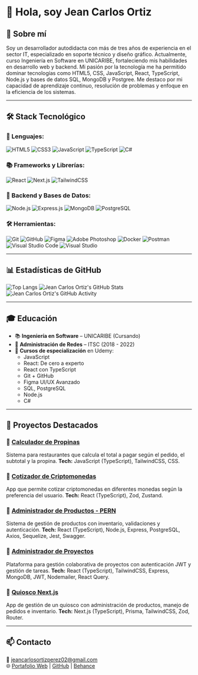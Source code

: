 # 👋 Hola, soy Jean Carlos Ortiz

## 🚀 Sobre mí
Soy un desarrollador autodidacta con más de tres años de experiencia en el sector IT, especializado en soporte técnico y diseño gráfico. Actualmente, curso Ingeniería en Software en UNICARIBE, fortaleciendo mis habilidades en desarrollo web y backend. Mi pasión por la tecnología me ha permitido dominar tecnologías como HTML5, CSS, JavaScript, React, TypeScript, Node.js y bases de datos SQL, MongoDB y Postgree. Me destaco por mi capacidad de aprendizaje continuo, resolución de problemas y enfoque en la eficiencia de los sistemas.

---

## 🛠️ Stack Tecnológico

### 📜 Lenguajes:
![HTML5](https://img.shields.io/badge/HTML5-E34F26?style=for-the-badge&logo=html5&logoColor=white)
![CSS3](https://img.shields.io/badge/CSS3-1572B6?style=for-the-badge&logo=css3&logoColor=white)
![JavaScript](https://img.shields.io/badge/JavaScript-F7DF1E?style=for-the-badge&logo=javascript&logoColor=black)
![TypeScript](https://img.shields.io/badge/TypeScript-3178C6?style=for-the-badge&logo=typescript&logoColor=white)
![C#](https://img.shields.io/badge/C%23-239120?style=for-the-badge&logo=csharp&logoColor=white)

### 📚 Frameworks y Librerías:
![React](https://img.shields.io/badge/React-61DAFB?style=for-the-badge&logo=react&logoColor=black)
![Next.js](https://img.shields.io/badge/Next.js-000000?style=for-the-badge&logo=next.js&logoColor=white)
![TailwindCSS](https://img.shields.io/badge/TailwindCSS-06B6D4?style=for-the-badge&logo=tailwindcss&logoColor=white)

### 🔧 Backend y Bases de Datos:
![Node.js](https://img.shields.io/badge/Node.js-339933?style=for-the-badge&logo=node.js&logoColor=white)
![Express.js](https://img.shields.io/badge/Express.js-000000?style=for-the-badge&logo=express&logoColor=white)
![MongoDB](https://img.shields.io/badge/MongoDB-47A248?style=for-the-badge&logo=mongodb&logoColor=white)
![PostgreSQL](https://img.shields.io/badge/PostgreSQL-336791?style=for-the-badge&logo=postgresql&logoColor=white)

### 🛠️ Herramientas:
![Git](https://img.shields.io/badge/Git-F05032?style=for-the-badge&logo=git&logoColor=white)
![GitHub](https://img.shields.io/badge/GitHub-181717?style=for-the-badge&logo=github&logoColor=white)
![Figma](https://img.shields.io/badge/Figma-F24E1E?style=for-the-badge&logo=figma&logoColor=white)
![Adobe Photoshop](https://img.shields.io/badge/Photoshop-31A8FF?style=for-the-badge&logo=adobephotoshop&logoColor=white)
![Docker](https://img.shields.io/badge/Docker-2496ED?style=for-the-badge&logo=docker&logoColor=white)
![Postman](https://img.shields.io/badge/Postman-FF6C37?style=for-the-badge&logo=postman&logoColor=white)
![Visual Studio Code](https://img.shields.io/badge/VS%20Code-007ACC?style=for-the-badge&logo=visualstudiocode&logoColor=white)
![Visual Studio](https://img.shields.io/badge/Visual%20Studio-5C2D91?style=for-the-badge&logo=visualstudio&logoColor=white)


---

## 📊 Estadísticas de GitHub
![Top Langs](https://github-readme-stats.vercel.app/api/top-langs/?username=jeanortiz02&layout=compact&theme=radical)
![Jean Carlos Ortiz's GitHub Stats](https://github-readme-stats.vercel.app/api?username=jeanortiz02&show_icons=true&hide=prs,issues,contribs&theme=radical)
![Jean Carlos Ortiz's GitHub Activity](https://github-readme-activity-graph.vercel.app/graph?username=jeanortiz02&theme=radical)

---

## 🎓 Educación
- 📚 **Ingeniería en Software** – UNICARIBE (Cursando)
- 🏫 **Administración de Redes** – ITSC (2018 - 2022)
- 📖 **Cursos de especialización** en Udemy:
  - JavaScript
  - React: De cero a experto
  - React con TypeScript
  - Git + GitHub
  - Figma UI/UX Avanzado
  - SQL, PostgreSQL
  - Node.js
  - C#

---

## 🌟 Proyectos Destacados

### 🔹 [Calculador de Propinas](https://github.com/jeanortiz02/calculador-propinas)
Sistema para restaurantes que calcula el total a pagar según el pedido, el subtotal y la propina.
**Tech:** JavaScript (TypeScript), TailwindCSS, CSS.

### 🔹 [Cotizador de Criptomonedas](https://github.com/jeanortiz02/cripto-search-typescript)
App que permite cotizar criptomonedas en diferentes monedas según la preferencia del usuario.
**Tech:** React (TypeScript), Zod, Zustand.

### 🔹 [Administrador de Productos - PERN](https://github.com/jeanortiz02/administrador-de-productos)
Sistema de gestión de productos con inventario, validaciones y autenticación.
**Tech:** React (TypeScript), Node.js, Express, PostgreSQL, Axios, Sequelize, Jest, Swagger.

### 🔹 [Administrador de Proyectos](https://github.com/jeanortiz02/uptask-mern)
Plataforma para gestión colaborativa de proyectos con autenticación JWT y gestión de tareas.
**Tech:** React (TypeScript), TailwindCSS, Express, MongoDB, JWT, Nodemailer, React Query.

### 🔹 [Quiosco Next.js](https://github.com/jeanortiz02/quiosco-next)
App de gestión de un quiosco con administración de productos, manejo de pedidos e inventario.
**Tech:** Next.js (TypeScript), Prisma, TailwindCSS, Zod, Router.

---

## 📫 Contacto
📧 jeancarlosortizperez02@gmail.com  
🌐 [Portafolio Web](https://jeancarlosortiz.com/#portfolio) | [GitHub](https://github.com/jeanortiz02) | [Behance](https://www.behance.net/jeancaortizp)
